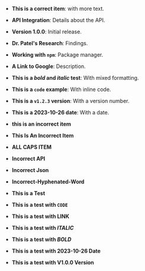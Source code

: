 <!-- markdownlint-disable MD024 -->
<!-- markdownlint-disable MD001 -->
<!-- markdownlint-disable MD003 -->
<!-- markdownlint-disable MD004 -->
<!-- markdownlint-disable MD005 -->
<!-- markdownlint-disable MD006 -->
<!-- markdownlint-disable MD007 -->
<!-- markdownlint-disable MD008 -->
<!-- markdownlint-disable MD009 -->
<!-- markdownlint-disable MD010 -->
<!-- markdownlint-disable MD011 -->
<!-- markdownlint-disable MD012 -->
<!-- markdownlint-disable MD013 -->
<!-- markdownlint-disable MD014 -->
<!-- markdownlint-disable MD018 -->
<!-- markdownlint-disable MD019 -->
<!-- markdownlint-disable MD020 -->
<!-- markdownlint-disable MD021 -->
<!-- markdownlint-disable MD022 -->
<!-- markdownlint-disable MD023 -->
<!-- markdownlint-disable MD025 -->
<!-- markdownlint-disable MD026 -->
<!-- markdownlint-disable MD027 -->
<!-- markdownlint-disable MD028 -->
<!-- markdownlint-disable MD029 -->
<!-- markdownlint-disable MD030 -->
<!-- markdownlint-disable MD031 -->
<!-- markdownlint-disable MD032 -->
<!-- markdownlint-disable MD033 -->
<!-- markdownlint-disable MD034 -->
<!-- markdownlint-disable MD035 -->
<!-- markdownlint-disable MD036 -->
<!-- markdownlint-disable MD037 -->
<!-- markdownlint-disable MD038 -->
<!-- markdownlint-disable MD039 -->
<!-- markdownlint-disable MD040 -->
<!-- markdownlint-disable MD041 -->

- **This is a correct item**: with more text.
- **API Integration**: Details about the API.
- **Version 1.0.0**: Initial release.
- **Dr. Patel's Research**: Findings.
- **Working with `npm`**: Package manager.
- **A Link to Google**: Description.
- **This is a _bold_ and *italic* test**: With mixed formatting.
- **This is a `code` example**: With inline code.
- **This is a `v1.2.3` version**: With a version number.
- **This is a 2023-10-26 date**: With a date.

- **this is an incorrect item**
- **This Is An Incorrect Item**
- **ALL CAPS ITEM**
- **Incorrect API**
- **Incorrect Json**
- **Incorrect-Hyphenated-Word**
- **This is a Test**
- **This is a test with `CODE`**
- **This is a test with LINK**
- **This is a test with _ITALIC_**
- **This is a test with *BOLD***
- **This is a test with 2023-10-26 Date**
- **This is a test with V1.0.0 Version**